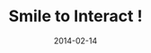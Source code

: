 ---
layout: base.njk
title : 'Smile to Interact !' 
view_title : 'Smile to Interact !' 
year : '2014' 
date : '2014-02-14' 
img_file : '/drawing/smiletointeract.png' 
html_file : 'smiletointeract' 
next_html : 'youarenowfreetomoveabout.html' 
year_order : '8' 
permalink : "title/{{html_file}}.html"
---